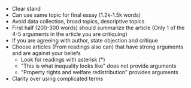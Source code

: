 - Clear stand
- Can use same topic for final essay (1.2k-1.5k words)
- Avoid data collection, broad topics, descriptive topics
- First half (200-300 words) should summarize the article (Only 1 of the 4-5 arguments in the article you are critiquing)
- If you are agreeing with author, state objection and critique
- Choose articles (From readings also can) that have strong arguments and are against your beliefs
	- Look for readings with asterisk (\*)
	- "This is what inequality looks like" does not provide arguments
	- "Property rights and welfare redistribution" provides arguments
- Clarity over using complicated terms